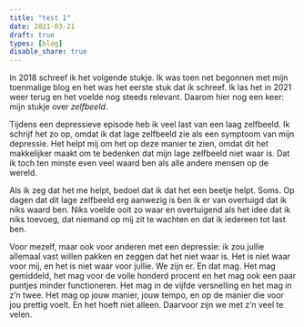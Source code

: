 ```yaml
---
title: "test 1"
date: 2021-03-21
draft: true
types: [blog]
disable_share: true
---
```


In 2018 schreef ik het volgende stukje. Ik was toen net begonnen met mijn toenmalige blog en het was het eerste stuk dat ik schreef. Ik las het in 2021 weer terug en het voelde nog steeds relevant. Daarom hier nog een keer: mijn stukje over *zelfbeeld*.

Tijdens een depressieve episode heb ik veel last van een laag zelfbeeld. Ik schrijf het zo op, omdat ik dat lage zelfbeeld zie als een symptoom van mijn depressie. Het helpt mij om het op deze manier te zien, omdat dit het makkelijker maakt om te bedenken dat mijn lage zelfbeeld niet waar is. Dat ik toch ten minste even veel waard ben als alle
andere mensen op de wereld.

Als ik zeg dat het me helpt, bedoel dat ik dat het een beetje helpt. Soms. Op dagen dat dit lage zelfbeeld erg aanwezig is ben ik er van overtuigd dat ik niks waard ben. Niks voelde ooit zo waar en overtuigend als het idee dat ik niks toevoeg, dat niemand op mij zit te wachten en dat ik iedereen tot last ben.

Voor mezelf, maar ook voor anderen met een depressie: ik zou jullie allemaal vast willen pakken en zeggen dat het niet waar is. Het is niet waar voor mij, en het is niet waar voor jullie. We zijn er. En dat mag. Het mag gemiddeld, het mag voor de volle honderd procent en het mag ook een paar puntjes minder functioneren. Het mag in de vijfde versnelling en het mag in z’n twee. Het mag op jouw manier, jouw tempo, en op
de manier die voor jou prettig voelt. En het hoeft niet alleen. Daarvoor zijn we met z’n veel te velen.